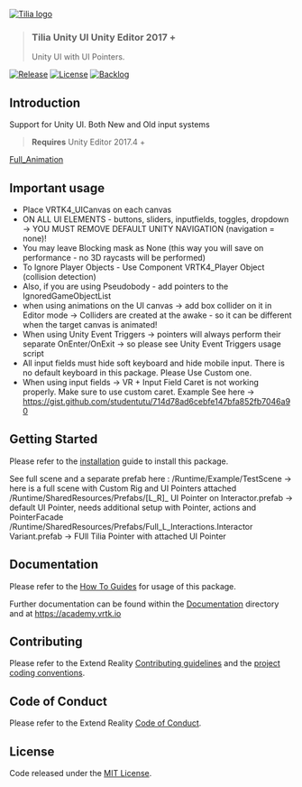 [![Tilia logo][Tilia-Image]](#)

> ### Tilia Unity UI Unity Editor 2017 +
> Unity UI with UI Pointers.

[![Release][Version-Release]][Releases]
[![License][License-Badge]][License]
[![Backlog][Backlog-Badge]][Backlog]

## Introduction

Support for Unity UI. Both New and Old input systems

> **Requires** Unity Editor 2017.4 +

[Full_Animation]


## Important usage

- Place VRTK4_UICanvas on each canvas
- ON ALL UI ELEMENTS - buttons, sliders, inputfields, toggles, dropdown -> YOU MUST REMOVE DEFAULT UNITY NAVIGATION (navigation = none)!
- You may leave Blocking mask as None (this way you will save on performance - no 3D raycasts will be performed)
- To Ignore Player Objects - Use Component VRTK4_Player Object (collision detection)
- Also, if you are using Pseudobody - add pointers to the IgnoredGameObjectList
- when using animations on the UI canvas -> add box collider on it in Editor mode -> Colliders are created at the awake - so it can be different when the target canvas is animated!
- When using Unity Event Triggers -> pointers will always perform their separate OnEnter/OnExit -> so please see Unity Event Triggers usage script
- All input fields must hide soft keyboard and hide mobile input. There is no default keyboard in this package. Please Use Custom one.
- When using input fields -> VR + Input Field Caret is not working properly. Make sure to use custom caret. Example See here -> https://gist.github.com/studentutu/714d78ad6cebfe147bfa852fb7046a90
    

## Getting Started

Please refer to the [installation] guide to install this package.

See full scene and a separate prefab here :
    /Runtime/Example/TestScene -> here is a full scene with Custom Rig and UI Pointers attached
    /Runtime/SharedResources/Prefabs/[L_R]_ UI Pointer on Interactor.prefab  -> default UI Pointer, needs additional setup with Pointer, actions and PointerFacade
    /Runtime/SharedResources/Prefabs/Full_L_Interactions.Interactor Variant.prefab -> FUll Tilia Pointer with attached UI Pointer


## Documentation

Please refer to the [How To Guides] for usage of this package.

Further documentation can be found within the [Documentation] directory and at https://academy.vrtk.io

## Contributing

Please refer to the Extend Reality [Contributing guidelines] and the [project coding conventions].

## Code of Conduct

Please refer to the Extend Reality [Code of Conduct].

## License

Code released under the [MIT License][License].

[License-Badge]: https://img.shields.io/github/license/ExtendRealityLtd/Tilia.{scope}.{feature}.{platform?}.svg
[Version-Release]: https://img.shields.io/github/release/ExtendRealityLtd/Tilia.{scope}.{feature}.{platform?}.svg
[project coding conventions]: https://github.com/ExtendRealityLtd/.github/blob/master/CONVENTIONS/{project_type}

[Tilia-Image]: https://user-images.githubusercontent.com/1029673/67681496-5bf10700-f985-11e9-9413-e61801b6eab5.png
[License]: LICENSE.md
[Documentation]: Documentation/
[How To Guides]: Documentation/HowToGuides/
[Installation]: Documentation/HowToGuides/Installation/README.md
[Backlog]: http://tracker.vrtk.io
[Backlog-Badge]: https://img.shields.io/badge/project-backlog-78bdf2.svg
[Releases]: ../../releases
[Contributing guidelines]: https://github.com/ExtendRealityLtd/.github/blob/master/CONTRIBUTING.md
[Code of Conduct]: https://github.com/ExtendRealityLtd/.github/blob/master/CODE_OF_CONDUCT.md
[Full_Animation]: ./Documentation/HowToGuides/Installation/Animation.gif